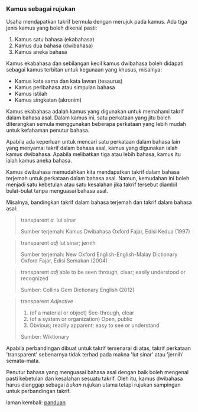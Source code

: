 ---
---

### Kamus sebagai rujukan

Usaha mendapatkan takrif bermula dengan merujuk pada kamus.
Ada tiga jenis kamus yang boleh dikenal pasti:

1. Kamus satu bahasa (ekabahasa)
2. Kamus dua bahasa (dwibahasa)
3. Kamus aneka bahasa

Kamus ekabahasa dan sebilangan kecil kamus dwibahasa boleh
didapati sebagai kamus terbitan untuk kegunaan yang khusus,
misalnya:

* Kamus kata sama dan kata lawan (tesaurus)
* Kamus peribahasa atau simpulan bahasa
* Kamus istilah
* Kamus singkatan (akronim)

Kamus ekabahasa adalah kamus yang digunakan untuk memahami
takrif dalam bahasa asal. Dalam kamus ini, satu perkataan
yang jitu boleh diterangkan semula menggunakan beberapa
perkataan yang lebih mudah untuk kefahaman penutur bahasa.

Apabila ada keperluan untuk mencari satu perkataan dalam
bahasa lain yang menyamai takrif dalam bahasa asal, kamus
yang digunakan ialah kamus dwibahasa. Apabila melibatkan
tiga atau lebih bahasa, kamus itu ialah kamus aneka bahasa.

Kamus dwibahasa memudahkan kita mendapatkan takrif dalam
bahasa terjemah untuk perkataan dalam bahasa asal. Namun,
kemudahan ini boleh menjadi satu kebetulan atau satu
kesalahan jika takrif tersebut diambil bulat-bulat tanpa
menguasai bahasa asal.

Misalnya, bandingkan takrif dalam bahasa terjemah dan
takrif dalam bahasa asal:

> transparent *a.* lut sinar
>
> Sumber terjemah: Kamus Dwibahasa Oxford Fajar,
> Edisi Kedua (1997)

> transparent *adj* lut sinar; jernih
>
> Sumber terjemah: New Oxford English-English-Malay
> Dictionary Oxford Fajar, Edisi Semakan (2004)

> transparent *adj* able to be seen through, clear;
> easily understood or recognized
>
> Sumber: Collins Gem Dictionary English (2012)

> transparent *Adjective*
>
> 1. (of a material or object) See-through, clear
> 2. (of a system or organization) Open, public
> 3. Obvious; readily apparent; easy to see or understand
>
> Sumber: Wiktionary

Apabila perbandingan dibuat untuk takrif tersenarai di atas,
takrif perkataan 'transparent' sebenarnya tidak terhad pada
makna 'lut sinar' atau 'jernih' semata-mata.

Penutur bahasa yang menguasai bahasa asal dengan baik boleh
mengenal pasti kebetulan dan kesalahan sesuatu takrif. Oleh
itu, kamus dwibahasa harus dianggap sebagai *bukan* rujukan
utama tetapi rujukan sampingan untuk perbandingan takrif.

laman kembali: [panduan][0]

  [0]: ../index.md
